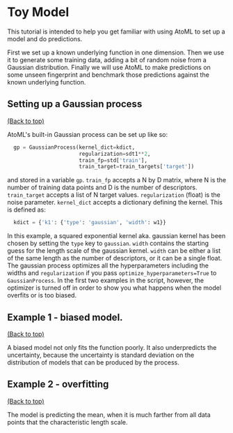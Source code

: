 # Toy Model

This tutorial is intended to help you get familiar with using AtoML to set
up a model and do predictions.

First we set up a known underlying function in one dimension. Then we use it to
generate some training data, adding a bit of random noise from a Gaussian
distribution. Finally we will use AtoML to make predictions on some unseen
fingerprint and benchmark those predictions against the known underlying
function.

## Setting up a Gaussian process
[(Back to top)](#toy-model)

AtoML's built-in Gaussian process can be set up like so:

  ```python
    gp = GaussianProcess(kernel_dict=kdict,
                         regularization=sdt1**2,
                         train_fp=std['train'],
                         train_target=train_targets['target'])
  ```

and stored in a variable `gp`. `train_fp` accepts a N by D matrix, where N is
the number of training data points and D is the number of descriptors.
`train_target` accepts a list of N target values. `regularization` (float) is
the noise parameter. `kernel_dict` accepts a dictionary defining the kernel.
This is defined as:

  ```python
    kdict = {'k1': {'type': 'gaussian', 'width': w1}}
  ```

In this example, a squared exponential kernel aka. gaussian kernel has been
chosen by setting the `type` key to `gaussian`. `width` contains the starting
guess for the length scale of the gaussian kernel. `width` can be either a list
of the same length as the number of descriptors, or it can be a single float.
The gaussian process optimizes all the hyperparameters including the widths and
`regularization` if you pass `optimize_hyperparameters=True` to
`GaussianProcess`. In the first two examples in the script, however, the
optimizer is turned off in order to show you what happens when the model
overfits or is too biased.

## Example 1 - biased model.
[(Back to top)](#toy-model)

A biased model not only fits the function poorly. It also underpredicts the
uncertainty, because the uncertainty is standard deviation on the distribution
of models that can be produced by the process.

## Example 2 - overfitting
[(Back to top)](#toy-model)

The model is predicting the mean, when it is much farther from all data points
that the characteristic length scale.
